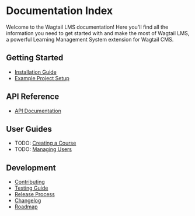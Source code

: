 # Documentation Index

Welcome to the Wagtail LMS documentation! Here you'll find all the information you need to get started with and make the most of Wagtail LMS, a powerful Learning Management System extension for Wagtail CMS.

## Getting Started

- [Installation Guide](installation.md)
- [Example Project Setup](../example_project/README.md)

## API Reference

- [API Documentation](api.md)

## User Guides

- TODO: [Creating a Course](user_guides/creating_a_course.md)
- TODO: [Managing Users](user_guides/managing_users.md)

## Development

- [Contributing](contributing.md)
- [Testing Guide](testing.md)
- [Release Process](release_process.md)
- [Changelog](../CHANGELOG.md)
- [Roadmap](roadmap.md)
